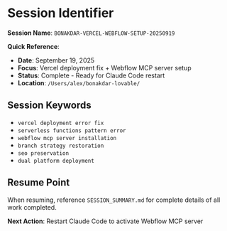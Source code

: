 # Session Identifier

**Session Name**: `BONAKDAR-VERCEL-WEBFLOW-SETUP-20250919`

**Quick Reference**:
- **Date**: September 19, 2025
- **Focus**: Vercel deployment fix + Webflow MCP server setup
- **Status**: Complete - Ready for Claude Code restart
- **Location**: `/Users/alex/bonakdar-lovable/`

## Session Keywords
- `vercel deployment error fix`
- `serverless functions pattern error`
- `webflow mcp server installation`
- `branch strategy restoration`
- `seo preservation`
- `dual platform deployment`

## Resume Point
When resuming, reference `SESSION_SUMMARY.md` for complete details of all work completed.

**Next Action**: Restart Claude Code to activate Webflow MCP server